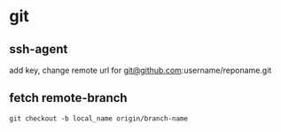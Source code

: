 # git

## ssh-agent

add key, change remote url for git@github.com:username/reponame.git

## fetch remote-branch

`git checkout -b local_name origin/branch-name`
